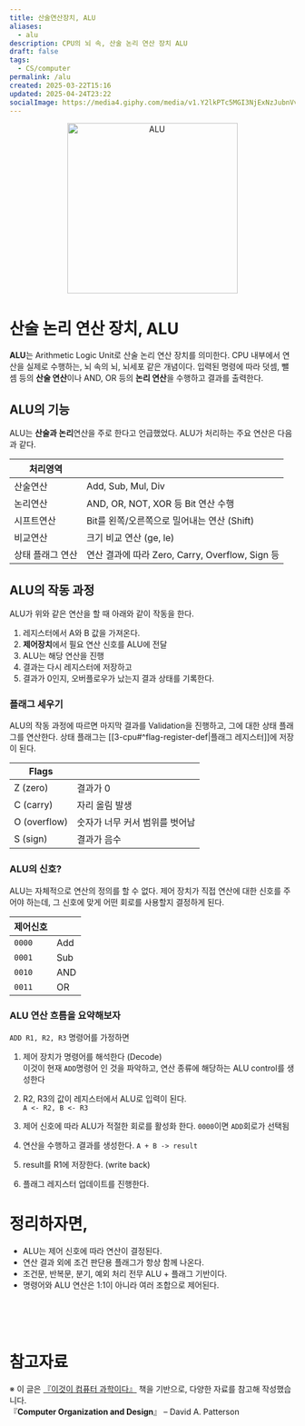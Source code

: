 ```yaml
---
title: 산술연산장치, ALU
aliases:
  - alu
description: CPU의 뇌 속, 산술 논리 연산 장치 ALU
draft: false
tags:
  - CS/computer
permalink: /alu
created: 2025-03-22T15:16
updated: 2025-04-24T23:22
socialImage: https://media4.giphy.com/media/v1.Y2lkPTc5MGI3NjExNzJubnVvMXFia2UxcW16dTBiMTd4NjQyYTZucXVldW1oNDFyMHF3YSZlcD12MV9pbnRlcm5hbF9naWZfYnlfaWQmY3Q9Zw/10pOjRQeiyb0ZO/giphy.gif
---
```


<p align="center">
  <img src="https://media4.giphy.com/media/v1.Y2lkPTc5MGI3NjExNzJubnVvMXFia2UxcW16dTBiMTd4NjQyYTZucXVldW1oNDFyMHF3YSZlcD12MV9pbnRlcm5hbF9naWZfYnlfaWQmY3Q9Zw/10pOjRQeiyb0ZO/giphy.gif" alt="ALU" width="300">
</p>

# 산술 논리 연산 장치, ALU

**ALU**는 Arithmetic Logic Unit로 산술 논리 연산 장치를 의미한다. CPU 내부에서 연산을 실제로 수행하는, 뇌 속의 뇌, 뇌세포 같은 개념이다. 입력된 명령에 따라 덧셈, 뺄셈 등의 **산술 연산**이나 AND, OR 등의 **논리 연산**을 수행하고 결과를 출력한다.

## ALU의 기능

ALU는 **산술과 논리**연산을 주로 한다고 언급했었다. ALU가 처리하는 주요 연산은 다음과 같다.  

| 처리영역      |                                         |
| --------- | --------------------------------------- |
| 산술연산      | Add, Sub, Mul, Div                      |
| 논리연산      | AND, OR, NOT, XOR 등 Bit 연산 수행           |
| 시프트연산     | Bit를 왼쪽/오른쪽으로 밀어내는 연산 (Shift)           |
| 비교연산      | 크기 비교 연산 (ge, le)                       |
| 상태 플래그 연산 | 연산 결과에 따라 Zero, Carry, Overflow, Sign 등 |

## ALU의 작동 과정

ALU가 위와 같은 연산을 할 때 아래와 같이 작동을 한다.

1. 레지스터에서 A와 B 값을 가져온다.
2. **제어장치**에서 필요 연산 신호를 ALU에 전달
3. ALU는 해당 연산을 진행
4. 결과는 다시 레지스터에 저장하고
5. 결과가 0인지, 오버플로우가 났는지 결과 상태를 기록한다.
### 플래그 세우기

ALU의 작동 과정에 따르면 마지막 결과를 Validation을 진행하고, 그에 대한 상태 플래그를 연산한다. 상태 플래그는 [[3-cpu#^flag-register-def|플래그 레지스터]]에 저장이 된다.

| Flags        |                   |
| ------------ | ----------------- |
| Z (zero)     | 결과가 0             |
| C (carry)    | 자리 올림 발생          |
| O (overflow) | 숫자가 너무 커서 범위를 벗어남 |
| S (sign)     | 결과가 음수            |

### ALU의 신호?

ALU는 자체적으로 연산의 정의를 할 수 없다. 제어 장치가 직접 연산에 대한 신호를 주어야 하는데, 그 신호에 맞게 어떤 회로를 사용할지 결정하게 된다.

| 제어신호   |     |
| ------ | --- |
| `0000` | Add |
| `0001` | Sub |
| `0010` | AND |
| `0011` | OR  |

### ALU 연산 흐름을 요약해보자

`ADD R1, R2, R3` 명령어를 가정하면

1. 제어 장치가 명령어를 해석한다 (Decode)  
이것이 현재 `ADD`명령어 인 것을 파악하고, 연산 종류에 해당하는 ALU control를 생성한다

2. R2, R3의 값이 레지스터에서 ALU로 입력이 된다.  
`A <- R2, B <- R3`

3. 제어 신호에 따라 ALU가 적절한 회로를 활성화 한다.
`0000`이면 `ADD`회로가 선택됨

4. 연산을 수행하고 결과를 생성한다.
`A + B -> result`

5. result를 R1에 저장한다. (write back)
6. 플래그 레지스터 업데이트를 진행한다.

# 정리하자면,

- ALU는 제어 신호에 따라 연산이 결정된다.
- 연산 결과 외에 조건 판단용 플래그가 항상 함께 나온다.
- 조건문, 반복문, 분기, 예외 처리 전무 ALU + 플래그 기반이다.
- 명령어와 ALU 연산은 1:1이 아니라 여러 조합으로 제어된다. 

</br></br></br>
# 참고자료

※ 이 글은 [『이것이 컴퓨터 과학이다』](https://product.kyobobook.co.kr/detail/S000214014967) 책을 기반으로, 다양한 자료를 참고해 작성했습니다.  
『**Computer Organization and Design**』 – David A. Patterson  

